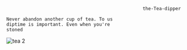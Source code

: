                                                       the-Tea-dipper
```text
Never abandon another cup of tea. To us
diptime is important. Even when you're 
stoned  
```
![tea 2](https://user-images.githubusercontent.com/61739179/83426836-10796c80-a430-11ea-8184-2d45f0190283.gif)
